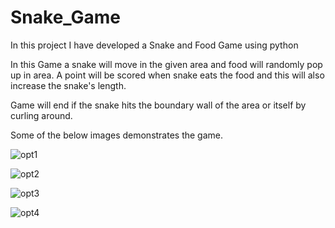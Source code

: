 # Snake_Game
In this project I have developed a Snake and Food Game using python 

In this Game a snake will move in the given area and food will randomly pop up in area. A point will be scored when snake eats the food and this will also increase the snake's length.

Game will end if the snake hits the boundary wall of the area or itself by curling around.

Some of the below images  demonstrates the game.

![opt1](https://github.com/KushalV-17/Snake_Game/assets/173029490/08bf4fe7-a022-4709-b6f2-bce7407d51f2)

![opt2](https://github.com/KushalV-17/Snake_Game/assets/173029490/45f750fb-64bb-46ea-8e94-f9f3d860c60e)

![opt3](https://github.com/KushalV-17/Snake_Game/assets/173029490/93d11433-bab3-4bb6-9fee-180a9e5f3a7f)

![opt4](https://github.com/KushalV-17/Snake_Game/assets/173029490/25b3c7db-93a7-4786-8ab2-ed68235b6ec0)


